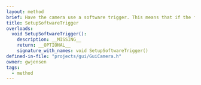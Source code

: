 ```yaml
---
layout: method
brief: Have the camera use a software trigger. This means that if the frame rate of the cameras is sufficiently high, the timesteps of the images wil not line up.
title: SetupSoftwareTrigger
overloads:
  void SetupSoftwareTrigger():
    description: __MISSING__
    return: __OPTIONAL__
    signature_with_names: void SetupSoftwareTrigger()
defined-in-file: "projects/gui/GuiCamera.h"
owner: gwjensen
tags:
  - method
---
```

